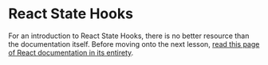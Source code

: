 # React State Hooks

For an introduction to React State Hooks, there is no better resource than the documentation itself. Before moving onto the next lesson, [read this page of React documentation in its entirety](https://reactjs.org/docs/hooks-state.html).

